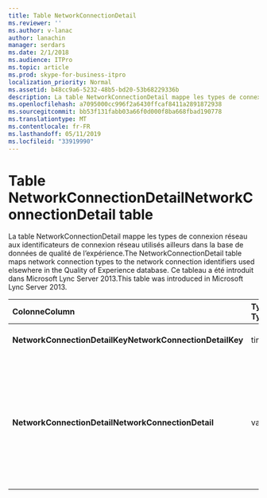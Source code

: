 ```yaml
---
title: Table NetworkConnectionDetail
ms.reviewer: ''
ms.author: v-lanac
author: lanachin
manager: serdars
ms.date: 2/1/2018
ms.audience: ITPro
ms.topic: article
ms.prod: skype-for-business-itpro
localization_priority: Normal
ms.assetid: b48cc9a6-5232-48b5-bd20-53b68229336b
description: La table NetworkConnectionDetail mappe les types de connexion réseau aux identificateurs de connexion réseau utilisés ailleurs dans la base de données de qualité de l’expérience. Ce tableau a été introduit dans Microsoft Lync Server 2013.
ms.openlocfilehash: a7095000cc996f2a6430ffcaf8411a2891872938
ms.sourcegitcommit: bb53f131fabb03a66f0d000f8ba668fbad190778
ms.translationtype: MT
ms.contentlocale: fr-FR
ms.lasthandoff: 05/11/2019
ms.locfileid: "33919990"
---
```

# <a name="networkconnectiondetail-table"></a><span data-ttu-id="3deeb-104">Table NetworkConnectionDetail</span><span class="sxs-lookup"><span data-stu-id="3deeb-104">NetworkConnectionDetail table</span></span>
 
<span data-ttu-id="3deeb-105">La table NetworkConnectionDetail mappe les types de connexion réseau aux identificateurs de connexion réseau utilisés ailleurs dans la base de données de qualité de l’expérience.</span><span class="sxs-lookup"><span data-stu-id="3deeb-105">The NetworkConnectionDetail table maps network connection types to the network connection identifiers used elsewhere in the Quality of Experience database.</span></span> <span data-ttu-id="3deeb-106">Ce tableau a été introduit dans Microsoft Lync Server 2013.</span><span class="sxs-lookup"><span data-stu-id="3deeb-106">This table was introduced in Microsoft Lync Server 2013.</span></span>
  
|<span data-ttu-id="3deeb-107">**Colonne**</span><span class="sxs-lookup"><span data-stu-id="3deeb-107">**Column**</span></span>|<span data-ttu-id="3deeb-108">**Type de données**</span><span class="sxs-lookup"><span data-stu-id="3deeb-108">**Data Type**</span></span>|<span data-ttu-id="3deeb-109">**Clé/Index**</span><span class="sxs-lookup"><span data-stu-id="3deeb-109">**Key/Index**</span></span>|<span data-ttu-id="3deeb-110">**Détails**</span><span class="sxs-lookup"><span data-stu-id="3deeb-110">**Details**</span></span>|
|:-----|:-----|:-----|:-----|
|<span data-ttu-id="3deeb-111">**NetworkConnectionDetailKey**</span><span class="sxs-lookup"><span data-stu-id="3deeb-111">**NetworkConnectionDetailKey**</span></span> <br/> |<span data-ttu-id="3deeb-112">tinyint</span><span class="sxs-lookup"><span data-stu-id="3deeb-112">tinyint</span></span>  <br/> |<span data-ttu-id="3deeb-113">Principal</span><span class="sxs-lookup"><span data-stu-id="3deeb-113">Primary</span></span>  <br/> |<span data-ttu-id="3deeb-114">Identificateur unique pour le type de connexion réseau.</span><span class="sxs-lookup"><span data-stu-id="3deeb-114">Unique identifier for the network connection type.</span></span>  <br/> |
|<span data-ttu-id="3deeb-115">**NetworkConnectionDetail**</span><span class="sxs-lookup"><span data-stu-id="3deeb-115">**NetworkConnectionDetail**</span></span> <br/> |<span data-ttu-id="3deeb-116">varchar(256)</span><span class="sxs-lookup"><span data-stu-id="3deeb-116">varchar(256)</span></span>  <br/> |<span data-ttu-id="3deeb-117">Unique</span><span class="sxs-lookup"><span data-stu-id="3deeb-117">Unique</span></span>  <br/> |<span data-ttu-id="3deeb-118">Type de connexion réseau qui correspond à la NetworkConnectionDetailKey.</span><span class="sxs-lookup"><span data-stu-id="3deeb-118">Network connection type that corresponds to the NetworkConnectionDetailKey.</span></span> <span data-ttu-id="3deeb-119">Les valeurs autorisées sont les suivantes :</span><span class="sxs-lookup"><span data-stu-id="3deeb-119">Allowed values are:</span></span>  <br/> <span data-ttu-id="3deeb-120">0--filaire</span><span class="sxs-lookup"><span data-stu-id="3deeb-120">0 -- Wired</span></span>  <br/> <span data-ttu-id="3deeb-121">1--Wi-Fi</span><span class="sxs-lookup"><span data-stu-id="3deeb-121">1 -- WiFi</span></span>  <br/> <span data-ttu-id="3deeb-122">2--Ethernet</span><span class="sxs-lookup"><span data-stu-id="3deeb-122">2 -- Ethernet</span></span>  <br/> <span data-ttu-id="3deeb-123">3--MobileBB</span><span class="sxs-lookup"><span data-stu-id="3deeb-123">3 -- MobileBB</span></span>  <br/> <span data-ttu-id="3deeb-124">4--autres</span><span class="sxs-lookup"><span data-stu-id="3deeb-124">4 -- Other</span></span>  <br/> <span data-ttu-id="3deeb-125">5--tunnel</span><span class="sxs-lookup"><span data-stu-id="3deeb-125">5 -- Tunnel</span></span>  <br/> |
   

